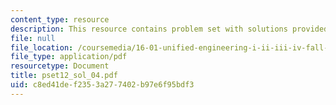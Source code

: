 ```yaml
---
content_type: resource
description: This resource contains problem set with solutions provided by the professor.
file: null
file_location: /coursemedia/16-01-unified-engineering-i-ii-iii-iv-fall-2005-spring-2006/c8ed41def2353a277402b97e6f95bdf3_pset12_sol_04.pdf
file_type: application/pdf
resourcetype: Document
title: pset12_sol_04.pdf
uid: c8ed41de-f235-3a27-7402-b97e6f95bdf3
---
```

